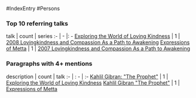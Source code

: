 #IndexEntry #Persons

### Top 10 referring talks
talk | count | series
:- | - |: -
<a data-href="Exploring the World of Loving Kindness" href="Exploring+the+World+of+Loving+Kindness" class="internal-link">Exploring the World of Loving Kindness</a> | 1 | <a data-href="2008 Lovingkindness and Compassion As a Path to Awakening" href="2008+Lovingkindness+and+Compassion+As+a+Path+to+Awakening" class="internal-link">2008 Lovingkindness and Compassion As a Path to Awakening</a>
<a data-href="Expressions of Metta" href="Expressions+of+Metta" class="internal-link">Expressions of Metta</a> | 1 | <a data-href="2007 Lovingkindness and Compassion As a Path to Awakening" href="2007+Lovingkindness+and+Compassion+As+a+Path+to+Awakening" class="internal-link">2007 Lovingkindness and Compassion As a Path to Awakening</a>

### Paragraphs with 4+ mentions
description | count | talk
:- | : - | :-
<a aria-label-position="top" aria-label="Exploring the World of Loving Kindness > Kahlil Gibran The Prophet" data-href="Exploring the World of Loving Kindness#Kahlil Gibran The Prophet" href="Exploring+the+World+of+Loving+Kindness#Kahlil+Gibran+%22The+Prophet%22" class="internal-link">Kahlil Gibran: &quot;The Prophet&quot;</a> | 1 | <a data-href="Exploring the World of Loving Kindness" href="Exploring+the+World+of+Loving+Kindness" class="internal-link">Exploring the World of Loving Kindness</a>
<a aria-label-position="top" aria-label="Expressions of Metta > Kahlil Gibran The Prophet" data-href="Expressions of Metta#Kahlil Gibran The Prophet" href="Expressions+of+Metta#Kahlil+Gibran+%22The+Prophet%22" class="internal-link">Kahlil Gibran &quot;The Prophet&quot;</a> | 1 | <a data-href="Expressions of Metta" href="Expressions+of+Metta" class="internal-link">Expressions of Metta</a>

